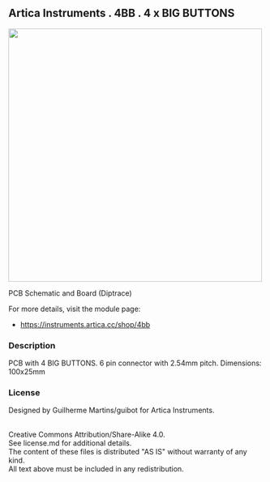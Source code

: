 ## Artica Instruments . 4BB . 4 x BIG BUTTONS

<img src="http://drive.google.com/uc?export=view&id=1RxqsGVOsuy6m7Rv8_oowtrOTY2Ns7fI4" width="500px"><br/>

PCB Schematic and Board (Diptrace)

For more details, visit the module page:
* https://instruments.artica.cc/shop/4bb

### Description

PCB with 4 BIG BUTTONS.
6 pin connector with 2.54mm pitch.
Dimensions: 100x25mm

### License

Designed by Guilherme Martins/guibot for Artica Instruments.<br/><br/>

Creative Commons Attribution/Share-Alike 4.0.<br/>
See license.md for additional details.<br/>
The content of these files is distributed "AS IS" without warranty of any kind.<br/>
All text above must be included in any redistribution.
